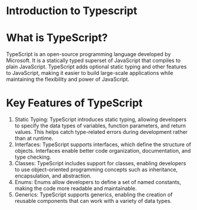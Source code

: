 # Introduction to Typescript


# What is TypeScript?
TypeScript is an open-source programming language developed by Microsoft. It is a statically typed superset of JavaScript that compiles to plain JavaScript. TypeScript adds optional static typing and other features to JavaScript, making it easier to build large-scale applications while maintaining the flexibility and power of JavaScript.


# Key Features of TypeScript
1.	Static Typing: TypeScript introduces static typing, allowing developers to specify the data types of variables, function parameters, and return values. This helps catch type-related errors during development rather than at runtime.
2.	Interfaces: TypeScript supports interfaces, which define the structure of objects. Interfaces enable better code organization, documentation, and type checking.
3.	Classes: TypeScript includes support for classes, enabling developers to use object-oriented programming concepts such as inheritance, encapsulation, and abstraction.
4.	Enums: Enums allow developers to define a set of named constants, making the code more readable and maintainable.
5.	Generics: TypeScript supports generics, enabling the creation of reusable components that can work with a variety of data types.

